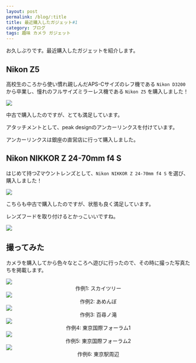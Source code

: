 ```yaml
---
layout: post
permalink: /blog/:title
title: 最近購入したガジェット#1
category: ブログ
tags: 趣味 カメラ ガジェット
---
```

お久しぶりです。最近購入したガジェットを紹介します。
<!--more-->

## Nikon Z5

高校生のころから使い慣れ親しんだAPS-Cサイズのレフ機である `Nikon D3200` から卒業し、憧れのフルサイズミラーレス機である `Nikon Z5` を購入しました！

<img src="https://lh3.googleusercontent.com/pw/AIL4fc_wOBSkF5M3lQF2Lf0ZZaThdl50lyQ1P2Eo2BxsC92aXxgdQ-RP5fjMrG0YCjh1vuxFoDTuft2jEy3nsESQ4k6KGeOMidSvfwsjtpOmtbCzLdwIchDUS2VpXYlSoVMuD3tyNXNTZtFLc_sIvT5XfJd7aw=w617-h463-s-no?authuser=0">

中古で購入したのですが、とても満足しています。

アタッチメントとして、peak designのアンカーリンクスを付けています。

アンカーリンクスは銀座の直営店に行って購入しました。

## Nikon NIKKOR Z 24-70mm f4 S

はじめて持つZマウントレンズとして、`Nikon NIKKOR Z 24-70mm f4 S` を選び、購入しました！

<img src="https://lh3.googleusercontent.com/pw/AIL4fc8oylQTSNEBnFPp1SNnOLOswcgfVmv5vdVgseOog2wYZhfsPMvXqkJnAmRhzUHaBy1EBaqqYsGsRoRrvrFENEyLy7aYP_8vJK0fxl65poB-709uESXYjBA8xmgX-8sNKymr6LUyciI4hSm6LyzfzcqPvQ=w637-h478-s-no?authuser=0">

こちらも中古で購入したのですが、状態も良く満足しています。

レンズフードを取り付けるとかっこいいですね。

<img src="https://lh3.googleusercontent.com/pw/AIL4fc8FFPsw4MYJYIxkzHWRO-I3LOdc-UKREu0tRcNVwjb-HdhfxUNpc5TeQ2BSazcAKGMPEalwpyfo7APnYk33hfV5BRuHIwTSgsgbEif_XCILYdt2EdeDFWnXbtm1QfGaEcVBEr43e8ZygDWS7gsQbe4hJA=w637-h478-s-no?authuser=0">

## 撮ってみた

カメラを購入してから色々なところへ遊びに行ったので、その時に撮った写真たちを掲載します。

<img src="https://lh3.googleusercontent.com/pw/AIL4fc_8jJAwKan7mETVZ5BaLVRkni_WI74RU23RJk0e5xNAaF0ZjY0e4KbS2sRRPHDl_SI5Dm7FcBc2DWTHlzKRKoyc_UDNNVFl0PjfV60xsi3IxdOkyZjnhQjW84qcdyCcWm7iIiFkYuqgNSbzB96zheqdGg=w1433-h955-s-no?authuser=0">
<div style="text-align: center">作例1: スカイツリー</div>

<img src="https://lh3.googleusercontent.com/pw/AIL4fc_-s6izeVB3q_i695Y_A53tRnZlcznglg4nuYJn5M0ETANMvmk4r6XCI92cnp7VOS0wLO2BHeAoxyMeE1r_LDtAYCp5MrhRLNPXXQDgnZV3VAc3GtpSdkjKoeR_DVgoeq6E8aQSKsb_PxyRq0m0Qgz4jw=w1431-h955-s-no?authuser=0">
<div style="text-align: center">作例2: あめんぼ</div>

<img src="https://lh3.googleusercontent.com/pw/AIL4fc9zhxP4VikE6vvCDFEVnD8XDtexHHbBanHZkp_hGDYtoXZs9iAJKbpGcb6xbwtYqV59cxa1y9B0egyTCZbLd_yg274zq1KFO7IUIREN3Xt7GpRl7fWD3_T-dtJpyaL028BYiHB4aZJP7U4ViAJpecaTVw=w638-h955-s-no?authuser=0">
<div style="text-align: center">作例3: 百尋ノ滝</div>

<img src="https://lh3.googleusercontent.com/pw/AIL4fc_pX831roND8dq8r4jZf0kMB4n2ieFIs6YbGSHwkTkHm0gaoR3cjKSYJoUfGE3kyRV7i_dS8bpLOxS1oNUkjAdReKdoOr2kW-1muurTALFjmLXQFbGEc8ohXbwiJI4yLIEmM5XDbGQHg2XVKrt-uqhavg=w1430-h955-s-no?authuser=0">
<div style="text-align: center">作例4: 東京国際フォーラム1</div>

<img src="https://lh3.googleusercontent.com/pw/AIL4fc-YxlFCUlS-xUGU8oNgRnhuikOvClRRJj4h0Gey_Pnt0Z0xCuf1HAW70TjudVD3MyRWltwN4vrAUrXUz4Sv0KdQ_J11hueoRMJ52gmt0vLbR3E0BXuNQgKotAnuvHmI5K7I10x_00eBTQur4_nmwY9ddw=w1430-h955-s-no?authuser=0">
<div style="text-align: center">作例5: 東京国際フォーラム2</div>

<img src="https://lh3.googleusercontent.com/pw/AIL4fc_ohxpykCYHJaLkmA-DFur-7xZR3bJELIXKtB2umv5GKraWh1bRbsLkRAoysPvMKdGVWG97A6nkUu65RPiENs0vZee1R8z9HC1kI6JQkZSPRv2JEYAMdHyZsYVQOfA-suuQw7mLB0gwlooElLDR5OmnQg=w1431-h955-s-no?authuser=0">
<div style="text-align: center">作例6: 東京駅周辺</div>